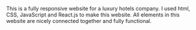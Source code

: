 This is a fully responsive website for a luxury hotels company. I used html, CSS, JavaScript and React.js to make this website. All elements in this website are nicely connected together and fully functional.
